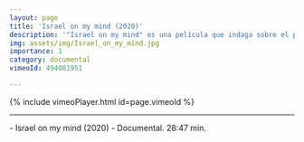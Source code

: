 ```yaml
---
layout: page
title: 'Israel on my mind (2020)'
description: '"Israel on my mind" es una película que indaga sobre el pasado, el presente y el futuro de Israel. Un territorio sumido en guerra desde hace más de setenta años, y en medio de una coyuntura local muy compleja. Dos ciudadanos israelíes nos relatan su anclaje en esta tierra de ardiente intensidad e iluminaciones desbastadoras'
img: assets/img/Israel_on_my_mind.jpg
importance: 1
category: documental
vimeoId: 494081951

---
```


{% include vimeoPlayer.html id=page.vimeoId %}

<hr />
- Israel on my mind (2020)
- Documental. 28:47 min.
